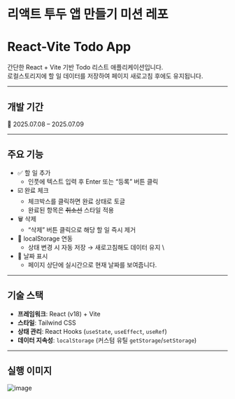 # 리액트 투두 앱 만들기 미션 레포

# React-Vite Todo App

간단한 React + Vite 기반 Todo 리스트 애플리케이션입니다.  
로컬스토리지에 할 일 데이터를 저장하여 페이지 새로고침 후에도 유지됩니다.

---

## 개발 기간

📅 2025.07.08 – 2025.07.09

---

## 주요 기능

- ✅ 할 일 추가
  - 인풋에 텍스트 입력 후 Enter 또는 “등록” 버튼 클릭
- ☑️ 완료 체크
  - 체크박스를 클릭하면 완료 상태로 토글
  - 완료된 항목은 ~~취소선~~ 스타일 적용
- 🗑️ 삭제
  - “삭제” 버튼 클릭으로 해당 할 일 즉시 제거
- 💾 localStorage 연동
  - 상태 변경 시 자동 저장 → 새로고침해도 데이터 유지 \
- 📆 날짜 표시
  - 페이지 상단에 실시간으로 현재 날짜를 보여줍니다.

---

## 기술 스택

- **프레임워크**: React (v18) + Vite
- **스타일**: Tailwind CSS
- **상태 관리**: React Hooks (`useState`, `useEffect`, `useRef`)
- **데이터 지속성**: `localStorage` (커스텀 유틸 `getStorage`/`setStorage`)

---

## 실행 이미지

![image](https://github.com/user-attachments/assets/632039ba-0101-4b75-8dce-22ad174beaa5)
